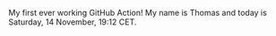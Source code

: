 My first ever working GitHub Action!
My name is Thomas and today is Saturday, 14 November, 19:12 CET. 
